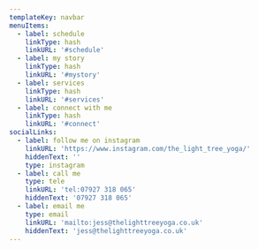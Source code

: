 ```yaml
---
templateKey: navbar
menuItems:
  - label: schedule
    linkType: hash
    linkURL: '#schedule'
  - label: my story
    linkType: hash
    linkURL: '#mystory'
  - label: services
    linkType: hash
    linkURL: '#services'
  - label: connect with me
    linkType: hash
    linkURL: '#connect'
socialLinks:
  - label: follow me on instagram
    linkURL: 'https://www.instagram.com/the_light_tree_yoga/'
    hiddenText: ''
    type: instagram
  - label: call me
    type: tele
    linkURL: 'tel:07927 318 065'
    hiddenText: '07927 318 065'
  - label: email me
    type: email
    linkURL: 'mailto:jess@thelighttreeyoga.co.uk'
    hiddenText: 'jess@thelighttreeyoga.co.uk'
---
```


